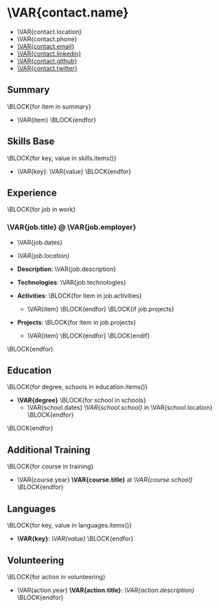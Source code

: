 # \VAR{contact.name}

- \VAR{contact.location}
- \VAR{contact.phone}
- [\VAR{contact.email}](mailto:\VAR{contact.email})
- [\VAR{contact.linkedin}](https://\VAR{contact.linkedin})
- [\VAR{contact.github}](https://\VAR{contact.github})
- [\VAR{contact.twitter}](https://\VAR{contact.twitter})

## Summary

\BLOCK{for item in summary}
- \VAR{item}
\BLOCK{endfor}

## Skills Base

\BLOCK{for key, value in skills.items()}
- \VAR{key}: \VAR{value}
\BLOCK{endfor}

## Experience

\BLOCK{for job in work}
### \VAR{job.title} @ \VAR{job.employer}

- \VAR{job.dates}
- _\VAR{job.location}_

- **Description**: \VAR{job.description}
- **Technologies**: \VAR{job.technologies}
- **Activities**:
\BLOCK{for item in job.activities}
  - \VAR{item}
\BLOCK{endfor}
\BLOCK{if job.projects}
- **Projects**:
\BLOCK{for item in job.projects}
  - \VAR{item}
\BLOCK{endfor}
\BLOCK{endif}

\BLOCK{endfor}

## Education

\BLOCK{for degree, schools in education.items()}
- **\VAR{degree}**
\BLOCK{for school in schools}
  - \VAR{school.dates} _\VAR{school.school}_ in \VAR{school.location}
\BLOCK{endfor}

\BLOCK{endfor}

## Additional  Training

\BLOCK{for course in training}
- \VAR{course.year} **\VAR{course.title}** at _\VAR{course.school}_
\BLOCK{endfor}

## Languages

\BLOCK{for key, value in languages.items()}
- **\VAR{key}**: _\VAR{value}_
\BLOCK{endfor}

## Volunteering

\BLOCK{for action in volunteering}
- \VAR{action.year} **\VAR{action.title}**: _\VAR{action.description}_
\BLOCK{endfor}